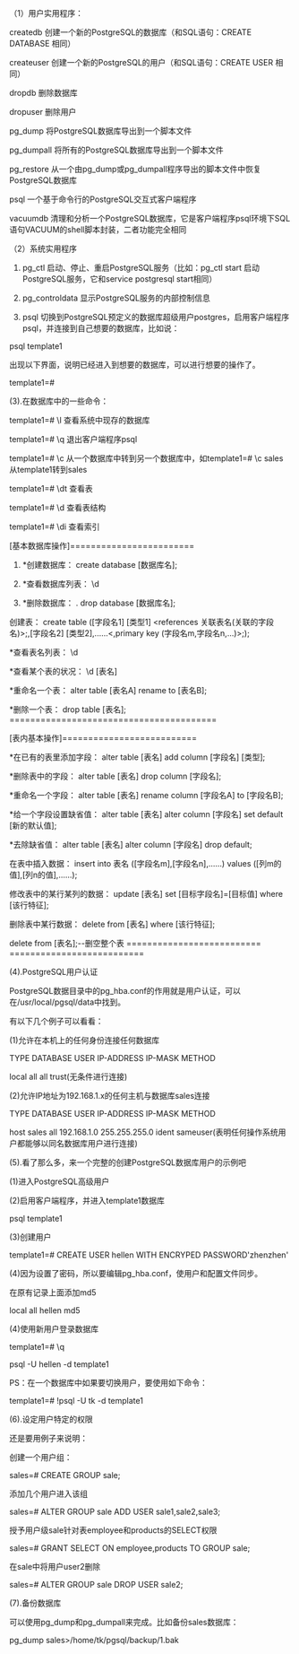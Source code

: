（1）用户实用程序：

createdb 创建一个新的PostgreSQL的数据库（和SQL语句：CREATE DATABASE 相同） 

createuser 创建一个新的PostgreSQL的用户（和SQL语句：CREATE USER 相同） 

dropdb 删除数据库 

dropuser 删除用户 

pg_dump 将PostgreSQL数据库导出到一个脚本文件 

pg_dumpall 将所有的PostgreSQL数据库导出到一个脚本文件 

pg_restore 从一个由pg_dump或pg_dumpall程序导出的脚本文件中恢复PostgreSQL数据库 

psql 一个基于命令行的PostgreSQL交互式客户端程序 

vacuumdb 清理和分析一个PostgreSQL数据库，它是客户端程序psql环境下SQL语句VACUUM的shell脚本封装，二者功能完全相同

（2）系统实用程序

1. pg_ctl 启动、停止、重启PostgreSQL服务（比如：pg_ctl start 启动PostgreSQL服务，它和service postgresql start相同） 

2. pg_controldata 显示PostgreSQL服务的内部控制信息 

3. psql 切换到PostgreSQL预定义的数据库超级用户postgres，启用客户端程序psql，并连接到自己想要的数据库，比如说： 

psql template1 

出现以下界面，说明已经进入到想要的数据库，可以进行想要的操作了。 

template1=#

(3).在数据库中的一些命令：

template1=# \l 查看系统中现存的数据库 

template1=# \q 退出客户端程序psql 

template1=# \c 从一个数据库中转到另一个数据库中，如template1=# \c sales 从template1转到sales 

template1=# \dt 查看表 

template1=# \d 查看表结构 

template1=# \di 查看索引

[基本数据库操作]========================

1. *创建数据库： create database [数据库名]; 

2. *查看数据库列表： \d 

3. *删除数据库： . drop database [数据库名]; 

创建表： create table ([字段名1] [类型1] <references 关联表名(关联的字段名)>;,[字段名2] [类型2],......<,primary key (字段名m,字段名n,...)>;); 

*查看表名列表： \d 

*查看某个表的状况： \d [表名] 

*重命名一个表： alter table [表名A] rename to [表名B]; 

*删除一个表： drop table [表名]; ========================================

[表内基本操作]==========================

*在已有的表里添加字段： alter table [表名] add column [字段名] [类型]; 

*删除表中的字段： alter table [表名] drop column [字段名]; 

*重命名一个字段： alter table [表名] rename column [字段名A] to [字段名B]; 

*给一个字段设置缺省值： alter table [表名] alter column [字段名] set default [新的默认值]; 

*去除缺省值： alter table [表名] alter column [字段名] drop default; 

在表中插入数据： insert into 表名 ([字段名m],[字段名n],......) values ([列m的值],[列n的值],......); 

修改表中的某行某列的数据： update [表名] set [目标字段名]=[目标值] where [该行特征]; 

删除表中某行数据： delete from [表名] where [该行特征]; 

delete from [表名];--删空整个表 ========================== ==========================

(4).PostgreSQL用户认证

PostgreSQL数据目录中的pg_hba.conf的作用就是用户认证，可以在/usr/local/pgsql/data中找到。 

有以下几个例子可以看看： 

(1)允许在本机上的任何身份连接任何数据库 

TYPE DATABASE USER IP-ADDRESS IP-MASK METHOD 

local all all trust(无条件进行连接) 

(2)允许IP地址为192.168.1.x的任何主机与数据库sales连接 

TYPE DATABASE USER IP-ADDRESS IP-MASK METHOD 

host sales all 192.168.1.0 255.255.255.0 ident sameuser(表明任何操作系统用户都能够以同名数据库用户进行连接)

(5).看了那么多，来一个完整的创建PostgreSQL数据库用户的示例吧

(1)进入PostgreSQL高级用户 

(2)启用客户端程序，并进入template1数据库 

psql template1 

(3)创建用户 

template1=# CREATE USER hellen WITH ENCRYPED PASSWORD'zhenzhen' 

(4)因为设置了密码，所以要编辑pg_hba.conf，使用户和配置文件同步。 

在原有记录上面添加md5 

local all hellen md5 

(4)使用新用户登录数据库 

template1=# \q 

psql -U hellen -d template1 

PS：在一个数据库中如果要切换用户，要使用如下命令： 

template1=# \!psql -U tk -d template1

(6).设定用户特定的权限

还是要用例子来说明： 

创建一个用户组： 

sales=# CREATE GROUP sale; 

添加几个用户进入该组 

sales=# ALTER GROUP sale ADD USER sale1,sale2,sale3; 

授予用户级sale针对表employee和products的SELECT权限 

sales=# GRANT SELECT ON employee,products TO GROUP sale; 

在sale中将用户user2删除 

sales=# ALTER GROUP sale DROP USER sale2;

(7).备份数据库

可以使用pg_dump和pg_dumpall来完成。比如备份sales数据库：

pg_dump sales>/home/tk/pgsql/backup/1.bak